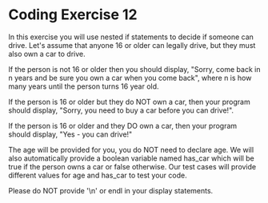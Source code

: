 # Coding Exercise 12

In this exercise you will use nested if statements to decide if someone can drive. Let's assume that anyone 16 or older can legally drive, but they must also own a car to drive.

If the person is not 16 or older then you should display, "Sorry, come back in n years and be sure you own a car when you come back", where n is how many years until the person turns 16 year old.

If the person is 16 or older but they do NOT own a car, then your program should display, "Sorry, you need to buy a car before you can drive!".

If the person is 16 or older and they DO own a car, then your program should display, "Yes - you can drive!"

The age will be provided for you, you do NOT need to declare age. We will also automatically provide a boolean variable named has_car which will be true if the person owns a car or false otherwise. Our test cases will provide different values for age and has_car to test your code.

Please do NOT provide '\n' or endl in your display statements.